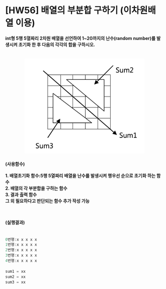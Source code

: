 # [HW56] 배열의 부분합 구하기 (이차원배열 이용)


<h4>

int형 5행 5열짜리 2차원 배열을 선언하여 1~20까지의 난수(random number)를 발생시켜 초기화 한 후 다음의 각각의 합을 구하시오.</br></br></h4>

<div align="center">
<img height="300px" src="./1.png" />
</div>

<h4>
(사용함수)</br></br>
1. 배열초기화 함수:5행 5열짜리 배열을 난수를 발생시켜 행우선 순으로 초기화 하는 함수 </br>
2. 배열의 각 부분합을 구하는 함수</br>
3. 결과 출력 함수</br>
그 외 필요하다고 판단되는 함수 추가 작성 가능


</br></br>
(실행결과)
</br></br></h4>

```cpp
0번행:x x x x x 
1번행:x x x x x 
2번행:x x x x x 
3번행:x x x x x 
4번행:x x x x x

sum1 = xx 
sum2 = xx 
sum3 = xx

```
